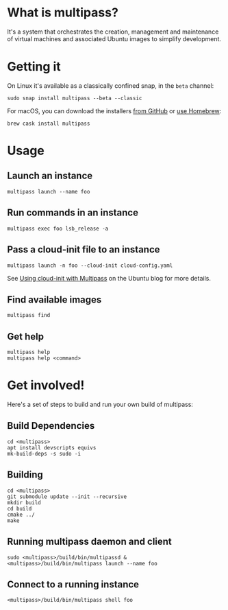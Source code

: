 # What is multipass?

It's a system that orchestrates the creation, management and maintenance
of virtual machines and associated Ubuntu images to simplify development.

# Getting it

On Linux it's available as a classically confined snap, in the `beta` channel:

```
sudo snap install multipass --beta --classic
```

For macOS, you can download the installers [from GitHub](https://github.com/CanonicalLtd/multipass/releases) or [use Homebrew](https://github.com/Homebrew/brew):

```
brew cask install multipass
```

# Usage

## Launch an instance
```
multipass launch --name foo
```

## Run commands in an instance
```
multipass exec foo lsb_release -a
```

## Pass a cloud-init file to an instance
```
multipass launch -n foo --cloud-init cloud-config.yaml
```

See [Using cloud-init with Multipass](https://blog.ubuntu.com/2018/04/02/using-cloud-init-with-multipass) on the Ubuntu blog for more details.

## Find available images
```
multipass find
```

## Get help
```
multipass help
multipass help <command>
```

# Get involved!

Here's a set of steps to build and run your own build of multipass:

## Build Dependencies

```
cd <multipass>
apt install devscripts equivs
mk-build-deps -s sudo -i
```

## Building

```
cd <multipass>
git submodule update --init --recursive
mkdir build
cd build
cmake ../
make
```

## Running multipass daemon and client

```
sudo <multipass>/build/bin/multipassd &
<multipass>/build/bin/multipass launch --name foo
```

## Connect to a running instance

```
<multipass>/build/bin/multipass shell foo
```
